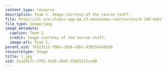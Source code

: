 ```yaml
---
content_type: resource
description: Team 1. Image courtesy of the course staff.
file: https://ol-ocw-studio-app-qa.s3.amazonaws.com/courses/6-186-mobile-autonomous-systems-laboratory-january-iap-2005/2ca2917c27015e2620e525bd1213ced0_1.jpg
file_type: image/jpeg
image_metadata:
  caption: Team 1.
  credit: Image courtesy of the course staff.
  image-alt: Team 1.
parent_uid: 7d323111-f06a-c924-e3bc-43855e549030
resourcetype: Image
title: 1.jpg
uid: 2ca2917c-2701-5e26-20e5-25bd1213ced0
---
```

